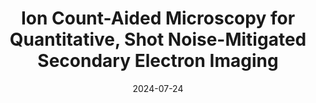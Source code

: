 ---
title: "Ion Count-Aided Microscopy for Quantitative, Shot Noise-Mitigated Secondary Electron Imaging"
collection: publications
category: manuscripts
permalink: /publications/2024-07-24
#excerpt: 'This paper is about the number 1. The number 2 is left for future work.'
date: 2024-07-24
venue: 'Microscopy and Microanalysis'
#slidesurl: 'https://academicpages.github.io/files/slides1.pdf'
paperurl: 'https://doi.org/10.1093/mam/ozae044.987'
# bibtexurl: 'https://academicpages.github.io/files/bibtex1.bib'
authors: "Akshay Agarwal, Leila Kasaei, Xinglin He, Ruangrawee Kitichotkul, Oguz Kagan Hitit, J Albert Schultz, Leonard C Feldman, Vivek Goyal"
# citation: 'Your Name, You. (2009). &quot;Paper Title Number 1.&quot; <i>Journal 1</i>. 1(1).'
---